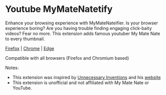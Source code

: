 # Youtube MyMateNatetify

Enhance your browsing experience with MyMateNateifier. Is your browser experience boring? Are you having trouble finding engaging click-baity videos? Fear no more. This extension adds famous youtuber My Mate Nate to every thumbnail.

[Firefox](http://addons.mozilla.org/en-GB/firefox/addon/mrbeastify-youtube/) | [Chrome](http://chrome.google.com/webstore/detail/youtube-mrbeastify/dbmaeobgdodeimjdjnkipbfhgeldnmeb) | [Edge](http://microsoftedge.microsoft.com/addons/detail/youtube-mrbeastify/jabaaojkmmljhmnheeihppepcmiadhll0)

Compatible with all browsers (Firefox and Chromium based)

Notes:
* This extension was inspired by [Unnecessary Inventions](http://www.youtube.com/@UnnecessaryInventions) and his [website](http://www.mrbeastify.com/)
* This extension is unofficial and not affiliated with My Mate Nate or YouTube.
